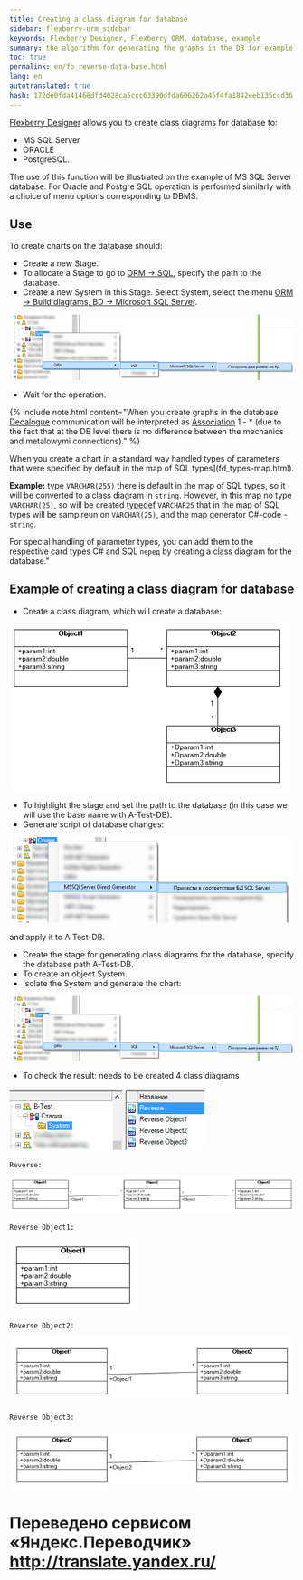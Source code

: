 ```yaml
--- 
title: Creating a class diagram for database 
sidebar: flexberry-orm_sidebar 
keywords: Flexberry Designer, Flexberry ORM, database, example 
summary: the algorithm for generating the graphs in the DB for example 
toc: true 
permalink: en/fo_reverse-data-base.html 
lang: en 
autotranslated: true 
hash: 172de0fda41468dfd4028ca5ccc63390dfda606262a45f4fa1842eeb135ccd36 
--- 
```


[Flexberry Designer](fd_landing_page.html) allows you to create class diagrams for database to: 

* MS SQL Server 
* ORACLE 
* PostgreSQL. 

The use of this function will be illustrated on the example of MS SQL Server database. For Oracle and Postgre SQL operation is performed similarly with a choice of menu options corresponding to DBMS. 

## Use 

To create charts on the database should: 

* Create a new Stage. 
* To allocate a Stage to go to [ORM -> SQL](fd_configure-ms-sql-generator.html), specify the path to the database. 
* Create a new System in this Stage. 
Select System, select the menu [ORM -> Build diagrams, BD -> Microsoft SQL Server](fo_orm-case-plugin.html). 

![](/images/pages/products/flexberry-orm/module-flexberry-designer/reengineering-plugin.png) 

* Wait for the operation. 

{% include note.html content="When you create graphs in the database [Decalogue](fo_detail-associations-properties.html) communication will be interpreted as [Association](fd_master-association.html) 1 - * (due to the fact that at the DB level there is no difference between the mechanics and metalowymi connections)." %} 

When you create a chart in a standard way handled types of parameters that were specified by default in the map of SQL types](fd_types-map.html). 

__Example:__ type `VARCHAR(255)` there is default in the map of SQL types, so it will be converted to a class diagram in `string`. However, in this map no type `VARCHAR(25)`, so will be created [typedef](fd_typedef.html) `VARCHAR25` that in the map of SQL types will be sampireun on `VARCHAR(25)`, and the map generator C#-code - `string`. 

For special handling of parameter types, you can add them to the respective card types C# and SQL `перед` by creating a class diagram for the database." 

## Example of creating a class diagram for database 

* Create a class diagram, which will create a database: 

![](/images/pages/products/flexberry-orm/module-flexberry-designer/reeng-step-7-0.png) 

* To highlight the stage and set the path to the database (in this case we will use the base name with A-Test-DB). 
* Generate script of database changes: 

![](/images/pages/products/flexberry-orm/module-flexberry-designer/reeng-step-3.png) 

and apply it to A Test-DB. 
* Create the stage for generating class diagrams for the database, specify the database path A-Test-DB. 
* To create an object System. 
* Isolate the System and generate the chart: 

![](/images/pages/products/flexberry-orm/module-flexberry-designer/reengineering-plugin.png) 

* To check the result: needs to be created 4 class diagrams 

![](/images/pages/products/flexberry-orm/module-flexberry-designer/reeng-step-7-1.png) 

`Reverse:` 

![](/images/pages/products/flexberry-orm/module-flexberry-designer/reeng-step-7-2.png) 

`Reverse Object1:` 

![](/images/pages/products/flexberry-orm/module-flexberry-designer/reeng-step-7-3.png) 

`Reverse Object2:` 

![](/images/pages/products/flexberry-orm/module-flexberry-designer/reeng-step-7-4.png) 

`Reverse Object3:` 

![](/images/pages/products/flexberry-orm/module-flexberry-designer/reeng-step-7-5.png) 



 # Переведено сервисом «Яндекс.Переводчик» http://translate.yandex.ru/